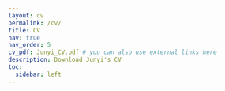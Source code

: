 ```yaml
---
layout: cv
permalink: /cv/
title: CV
nav: true
nav_order: 5
cv_pdf: Junyi_CV.pdf # you can also use external links here
description: Download Junyi's CV
toc:
  sidebar: left
---
```

